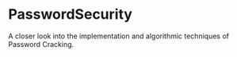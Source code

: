 PasswordSecurity
================

A closer look into the implementation and algorithmic techniques of Password Cracking.

